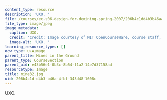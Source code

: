 ```yaml
---
content_type: resource
description: 'UXO. '
file: /courses/ec-s06-design-for-demining-spring-2007/206b4c1dd4b3b46a4fbf343d48f1608c_mine32.jpg
file_type: image/jpeg
image_metadata:
  caption: UXO.
  credit: 'Credit: Image courtesy of MIT OpenCourseWare, course staff, and students.'
  image-alt: 'UXO. '
learning_resource_types: []
ocw_type: OCWImage
parent_title: Mines in the Ground
parent_type: CourseSection
parent_uid: e43b56e1-0b3c-8b54-f1a2-14e7d37158ad
resourcetype: Image
title: mine32.jpg
uid: 206b4c1d-d4b3-b46a-4fbf-343d48f1608c
---
```

UXO. 

